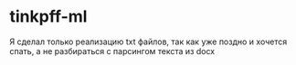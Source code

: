 # tinkpff-ml
Я сделал только реализацию txt файлов, так как уже поздно и хочется спать, а не разбираться с парсингом текста из docx
